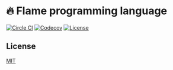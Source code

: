 # 🔥 Flame programming language

[![Circle CI](https://img.shields.io/circleci/project/github/raviqqe/flame.svg?style=flat-square)](https://circleci.com/gh/raviqqe/flame)
[![Codecov](https://img.shields.io/codecov/c/github/raviqqe/flame.svg?style=flat-square)](https://codecov.io/gh/raviqqe/flame)
[![License](https://img.shields.io/github/license/raviqqe/flame.svg?style=flat-square)](https://opensource.org/licenses/MIT)

## License

[MIT](LICENSE)
